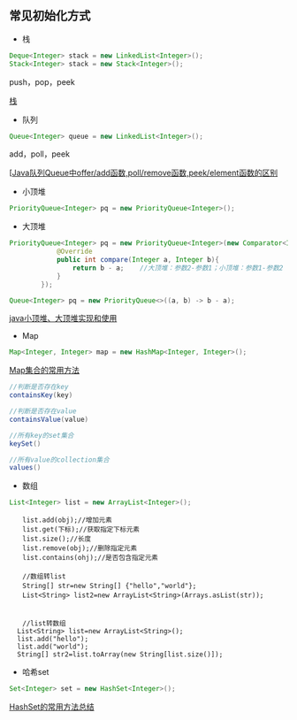 ## 常见初始化方式

- 栈

```java
Deque<Integer> stack = new LinkedList<Integer>();
Stack<Integer> stack = new Stack<Integer>();
```

push，pop，peek

[栈](https://blog.csdn.net/jdz199409/article/details/77931440)

- 队列

```java
Queue<Integer> queue = new LinkedList<Integer>();
```

add，poll，peek

[[Java队列Queue中offer/add函数,poll/remove函数,peek/element函数的区别](https://www.cnblogs.com/qinyuguan/p/11420022.html)

- 小顶堆

```java
PriorityQueue<Integer> pq = new PriorityQueue<Integer>();
```

- 大顶堆

```java
PriorityQueue<Integer> pq = new PriorityQueue<Integer>(new Comparator<Integer>() {
            @Override
            public int compare(Integer a, Integer b){
                return b - a;    //大顶堆：参数2-参数1；小顶堆：参数1-参数2
            }
        });

Queue<Integer> pq = new PriorityQueue<>((a, b) -> b - a);
```

[java小顶堆、大顶堆实现和使用](https://blog.csdn.net/qq_41682302/article/details/95910651)

- Map

```java
Map<Integer, Integer> map = new HashMap<Integer, Integer>();
```

[Map集合的常用方法](https://www.cnblogs.com/xiaostudy/p/9510763.html)

```java
//判断是否存在key   
containsKey(key)

//判断是否存在value  
containsValue(value)

//所有key的set集合  
keySet()

//所有value的collection集合  
values()
```
- 数组

```java
List<Integer> list = new ArrayList<Integer>();
```

```
　　list.add(obj);//增加元素
　　list.get(下标);//获取指定下标元素
　　list.size();//长度
　　list.remove(obj);//删除指定元素
　　list.contains(ohj);//是否包含指定元素
　　
　　//数组转list
　　String[] str=new String[] {"hello","world"};
　　List<String> list2=new ArrayList<String>(Arrays.asList(str));
　　
　　
　　//list转数组
  List<String> list=new ArrayList<String>();
  list.add("hello");
  list.add("world");
  String[] str2=list.toArray(new String[list.size()]);
```

- 哈希set

```java
Set<Integer> set = new HashSet<Integer>();
```

[HashSet的常用方法总结](https://blog.csdn.net/liuxiaoyang1999/article/details/98878303)